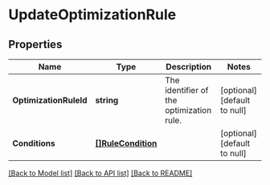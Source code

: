 # UpdateOptimizationRule

## Properties
Name | Type | Description | Notes
------------ | ------------- | ------------- | -------------
**OptimizationRuleId** | **string** | The identifier of the optimization rule. | [optional] [default to null]
**Conditions** | [**[]RuleCondition**](RuleCondition.md) |  | [optional] [default to null]

[[Back to Model list]](../README.md#documentation-for-models) [[Back to API list]](../README.md#documentation-for-api-endpoints) [[Back to README]](../README.md)

